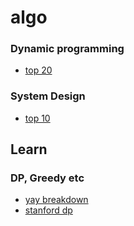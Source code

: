 # algo

### Dynamic programming
 - [top 20](https://www.geeksforgeeks.org/top-20-dynamic-programming-interview-questions/)
 
### System Design
 - [top 10](https://hackernoon.com/top-10-system-design-interview-questions-for-software-engineers-8561290f0444)

## Learn

### DP, Greedy etc
 - [yay breakdown](https://www.youtube.com/user/krispykarim/playlists)
 - [stanford dp](https://www.youtube.com/watch?v=0y5UkZc-C8Y)
